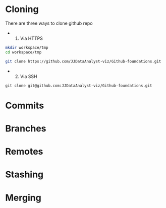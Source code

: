 
# Cloning 
There are three ways to clone github repo

- 1. Via HTTPS
```sh
mkdir workspace/tmp
cd workspace/tmp

```

```sh
git clone https://github.com/JJDataAnalyst-viz/Github-foundations.git
```

- 2. Via SSH

```ssh
git clone git@github.com:JJDataAnalyst-viz/Github-foundations.git
```

# Commits



# Branches
# Remotes
# Stashing
# Merging